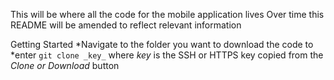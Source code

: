 This will be where all the code for the mobile application lives
Over time this README will be amended to reflect relevant information

Getting Started
*Navigate to the folder you want to download the code to
*enter `git clone _key_` where _key_ is the SSH or HTTPS key copied from the *Clone or Download* button 
